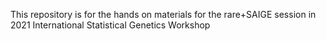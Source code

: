 This repository is for the hands on materials for the rare+SAIGE session in 2021 International Statistical Genetics Workshop 
